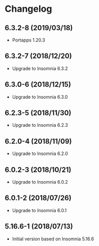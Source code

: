 # Changelog

## 6.3.2-8 (2019/03/18)

* Portapps 1.20.3

## 6.3.2-7 (2018/12/20)

* Upgrade to Insomnia 6.3.2

## 6.3.0-6 (2018/12/15)

* Upgrade to Insomnia 6.3.0

## 6.2.3-5 (2018/11/30)

* Upgrade to Insomnia 6.2.3

## 6.2.0-4 (2018/11/09)

* Upgrade to Insomnia 6.2.0

## 6.0.2-3 (2018/10/21)

* Upgrade to Insomnia 6.0.2

## 6.0.1-2 (2018/07/26)

* Upgrade to Insomnia 6.0.1

## 5.16.6-1 (2018/07/13)

* Initial version based on Insomnia 5.16.6
